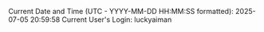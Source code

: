 Current Date and Time (UTC - YYYY-MM-DD HH:MM:SS formatted): 2025-07-05 20:59:58
Current User's Login: luckyaiman

